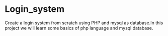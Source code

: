 # Login_system
Create a login system from scratch using PHP and mysql as database.In this project we will learn some basics of php language and mysql database.
